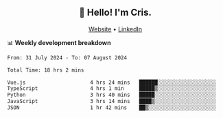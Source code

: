 
<h2 align="center">👋 Hello! I'm Cris.</h2>
<p align="center">
  <a href="https://www.criscunas.dev">Website</a> •
  <a href="https://www.linkedin.com/in/cristophercunas/">LinkedIn</a> 
</p>


📊 **Weekly development breakdown**
<!--START_SECTION:waka-->

```txt
From: 31 July 2024 - To: 07 August 2024

Total Time: 18 hrs 2 mins

Vue.js                     4 hrs 24 mins   ██████░░░░░░░░░░░░░░░░░░░   23.46 %
TypeScript                 4 hrs 1 min     █████▒░░░░░░░░░░░░░░░░░░░   21.43 %
Python                     3 hrs 40 mins   █████░░░░░░░░░░░░░░░░░░░░   19.58 %
JavaScript                 3 hrs 14 mins   ████▒░░░░░░░░░░░░░░░░░░░░   17.23 %
JSON                       1 hr 42 mins    ██▒░░░░░░░░░░░░░░░░░░░░░░   09.06 %
```

<!--END_SECTION:waka-->
